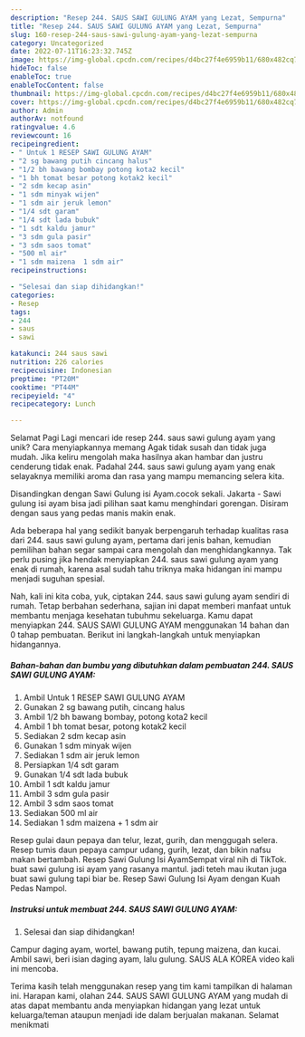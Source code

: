 ```yaml
---
description: "Resep 244. SAUS SAWI GULUNG AYAM yang Lezat, Sempurna"
title: "Resep 244. SAUS SAWI GULUNG AYAM yang Lezat, Sempurna"
slug: 160-resep-244-saus-sawi-gulung-ayam-yang-lezat-sempurna
category: Uncategorized
date: 2022-07-11T16:23:32.745Z
image: https://img-global.cpcdn.com/recipes/d4bc27f4e6959b11/680x482cq70/244-saus-sawi-gulung-ayam-foto-resep-utama.jpg
hideToc: false
enableToc: true
enableTocContent: false
thumbnail: https://img-global.cpcdn.com/recipes/d4bc27f4e6959b11/680x482cq70/244-saus-sawi-gulung-ayam-foto-resep-utama.jpg
cover: https://img-global.cpcdn.com/recipes/d4bc27f4e6959b11/680x482cq70/244-saus-sawi-gulung-ayam-foto-resep-utama.jpg
author: Admin
authorAv: notfound
ratingvalue: 4.6
reviewcount: 16
recipeingredient:
- " Untuk 1 RESEP SAWI GULUNG AYAM"
- "2 sg bawang putih cincang halus"
- "1/2 bh bawang bombay potong kota2 kecil"
- "1 bh tomat besar potong kotak2 kecil"
- "2 sdm kecap asin"
- "1 sdm minyak wijen"
- "1 sdm air jeruk lemon"
- "1/4 sdt garam"
- "1/4 sdt lada bubuk"
- "1 sdt kaldu jamur"
- "3 sdm gula pasir"
- "3 sdm saos tomat"
- "500 ml air"
- "1 sdm maizena  1 sdm air"
recipeinstructions:

- "Selesai dan siap dihidangkan!"
categories:
- Resep
tags:
- 244
- saus
- sawi

katakunci: 244 saus sawi 
nutrition: 226 calories
recipecuisine: Indonesian
preptime: "PT20M"
cooktime: "PT44M"
recipeyield: "4"
recipecategory: Lunch

---
```



Selamat Pagi Lagi mencari ide resep 244. saus sawi gulung ayam yang unik? Cara menyiapkannya memang Agak tidak susah dan tidak juga mudah. Jika keliru mengolah maka hasilnya akan hambar dan justru cenderung tidak enak. Padahal 244. saus sawi gulung ayam yang enak selayaknya memiliki aroma dan rasa yang mampu memancing selera kita.


Disandingkan dengan Sawi Gulung isi Ayam.cocok sekali. Jakarta - Sawi gulung isi ayam bisa jadi pilihan saat kamu menghindari gorengan. Disiram dengan saus yang pedas manis makin enak.

Ada beberapa hal yang sedikit banyak berpengaruh terhadap kualitas rasa dari 244. saus sawi gulung ayam, pertama dari jenis bahan, kemudian pemilihan bahan segar sampai cara mengolah dan menghidangkannya. Tak perlu pusing jika hendak menyiapkan 244. saus sawi gulung ayam yang enak di rumah, karena asal sudah tahu triknya maka hidangan ini mampu menjadi suguhan spesial.


Nah, kali ini kita coba, yuk, ciptakan 244. saus sawi gulung ayam sendiri di rumah. Tetap berbahan sederhana, sajian ini dapat memberi manfaat untuk membantu menjaga kesehatan tubuhmu sekeluarga. Kamu dapat menyiapkan 244. SAUS SAWI GULUNG AYAM menggunakan 14 bahan dan 0 tahap pembuatan. Berikut ini langkah-langkah untuk menyiapkan hidangannya.

<!--inarticleads1-->

##### Bahan-bahan dan bumbu yang dibutuhkan dalam pembuatan 244. SAUS SAWI GULUNG AYAM:

1. Ambil  Untuk 1 RESEP SAWI GULUNG AYAM
1. Gunakan 2 sg bawang putih, cincang halus
1. Ambil 1/2 bh bawang bombay, potong kota2 kecil
1. Ambil 1 bh tomat besar, potong kotak2 kecil
1. Sediakan 2 sdm kecap asin
1. Gunakan 1 sdm minyak wijen
1. Sediakan 1 sdm air jeruk lemon
1. Persiapkan 1/4 sdt garam
1. Gunakan 1/4 sdt lada bubuk
1. Ambil 1 sdt kaldu jamur
1. Ambil 3 sdm gula pasir
1. Ambil 3 sdm saos tomat
1. Sediakan 500 ml air
1. Sediakan 1 sdm maizena + 1 sdm air


Resep gulai daun pepaya dan telur, lezat, gurih, dan menggugah selera. Resep tumis daun pepaya campur udang, gurih, lezat, dan bikin nafsu makan bertambah. Resep Sawi Gulung Isi AyamSempat viral nih di TikTok. buat sawi gulung isi ayam yang rasanya mantul. jadi teteh mau ikutan juga buat sawi gulung tapi biar be. Resep Sawi Gulung Isi Ayam dengan Kuah Pedas Nampol. 

<!--inarticleads2-->

##### Instruksi untuk membuat 244. SAUS SAWI GULUNG AYAM:


1. Selesai dan siap dihidangkan!

Campur daging ayam, wortel, bawang putih, tepung maizena, dan kucai. Ambil sawi, beri isian daging ayam, lalu gulung. SAUS ALA KOREA video kali ini mencoba. 

Terima kasih telah menggunakan resep yang tim kami tampilkan di halaman ini. Harapan kami, olahan 244. SAUS SAWI GULUNG AYAM yang mudah di atas dapat membantu anda menyiapkan hidangan yang lezat untuk keluarga/teman ataupun menjadi ide dalam berjualan makanan. Selamat menikmati
